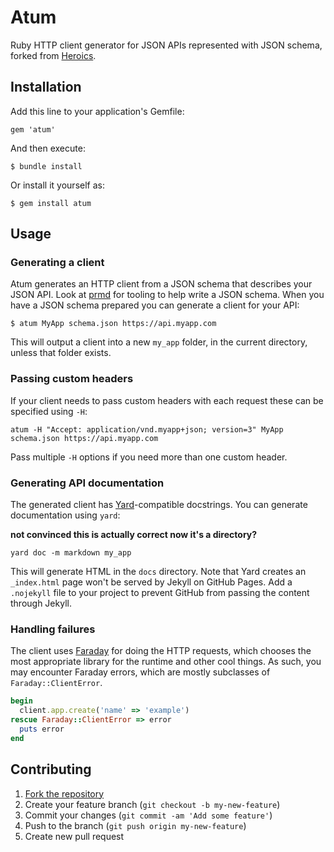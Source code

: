 # Atum

Ruby HTTP client generator for JSON APIs represented with JSON schema, forked
from [Heroics](https://github.com/interagent/heroics).

## Installation

Add this line to your application's Gemfile:

    gem 'atum'

And then execute:

    $ bundle install

Or install it yourself as:

    $ gem install atum

## Usage

### Generating a client

Atum generates an HTTP client from a JSON schema that describes your JSON
API. Look at [prmd](https://github.com/interagent/prmd) for tooling to help
write a JSON schema.  When you have a JSON schema prepared you can generate a
client for your API:

```
$ atum MyApp schema.json https://api.myapp.com
```

This will output a client into a new `my_app` folder, in the current directory,
unless that folder exists.

### Passing custom headers

If your client needs to pass custom headers with each request these can be
specified using `-H`:

```
atum -H "Accept: application/vnd.myapp+json; version=3" MyApp schema.json https://api.myapp.com
```

Pass multiple `-H` options if you need more than one custom header.

### Generating API documentation

The generated client has [Yard](http://yardoc.org/)-compatible docstrings.
You can generate documentation using `yard`:

__not convinced this is actually correct now it's a directory?__
```
yard doc -m markdown my_app
```

This will generate HTML in the `docs` directory.  Note that Yard creates an
`_index.html` page won't be served by Jekyll on GitHub Pages.  Add a
`.nojekyll` file to your project to prevent GitHub from passing the content
through Jekyll.

### Handling failures

The client uses [Faraday](https://github.com/lostisland/faraday) for doing the
HTTP requests, which chooses the most appropriate library for the runtime and
other cool things. As such, you may encounter Faraday errors, which are mostly
subclasses of `Faraday::ClientError`.

```ruby
begin
  client.app.create('name' => 'example')
rescue Faraday::ClientError => error
  puts error
end
```

## Contributing

1. [Fork the repository](https://github.com/isaacseymour/atum/fork)
2. Create your feature branch (`git checkout -b my-new-feature`)
3. Commit your changes (`git commit -am 'Add some feature'`)
4. Push to the branch (`git push origin my-new-feature`)
5. Create new pull request
